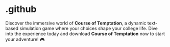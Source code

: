 # .github
Discover the immersive world of **Course of Temptation**, a dynamic text-based simulation game where your choices shape your college life. Dive into the experience today and download **Course of Temptation** now to start your adventure! 🎮

